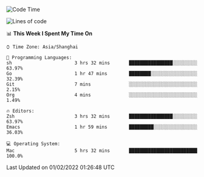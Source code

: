 <!--START_SECTION:waka-->
![Code Time](http://img.shields.io/badge/Code%20Time-591%20hrs%2040%20mins-blue)

![Lines of code](https://img.shields.io/badge/From%20Hello%20World%20I%27ve%20Written-22%20Thousand%20lines%20of%20code-blue)

📊 **This Week I Spent My Time On** 

```text
⌚︎ Time Zone: Asia/Shanghai

💬 Programming Languages: 
sh                       3 hrs 32 mins       ████████████████░░░░░░░░░   63.97% 
Go                       1 hr 47 mins        ████████░░░░░░░░░░░░░░░░░   32.39% 
Git                      7 mins              ░░░░░░░░░░░░░░░░░░░░░░░░░   2.15% 
Org                      4 mins              ░░░░░░░░░░░░░░░░░░░░░░░░░   1.49%

🔥 Editors: 
Zsh                      3 hrs 32 mins       ████████████████░░░░░░░░░   63.97% 
Emacs                    1 hr 59 mins        █████████░░░░░░░░░░░░░░░░   36.03%

💻 Operating System: 
Mac                      5 hrs 32 mins       █████████████████████████   100.0%

```


 Last Updated on 01/02/2022 01:26:48 UTC
<!--END_SECTION:waka-->
